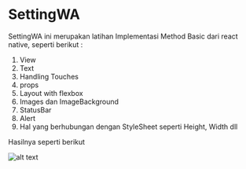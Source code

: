 # SettingWA

SettingWA ini merupakan latihan Implementasi Method Basic dari react native, seperti berikut :
1. View
2. Text
3. Handling Touches
4. props
5. Layout with flexbox
6. Images dan ImageBackground
7. StatusBar
8. Alert
9. Hal yang berhubungan dengan StyleSheet seperti Height, Width dll


Hasilnya seperti berikut 

![alt text](https://drive.google.com/file/d/1-G4wTU9C6DQURoHNO2FiNoc_2Hp1ZCxT/view)


